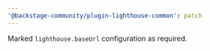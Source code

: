 ```yaml
---
'@backstage-community/plugin-lighthouse-common': patch
---
```


Marked `lighthouse.baseUrl` configuration as required.
